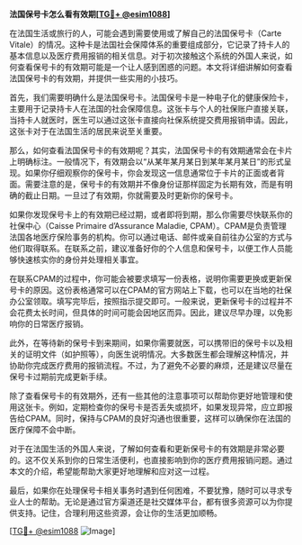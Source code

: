 **法国保号卡怎么看有效期[[TG💪+ @esim1088](https://t.me/s/esim1088)]**

在法国生活或旅行的人，可能会遇到需要使用或了解自己的法国保号卡（Carte Vitale）的情况。这种卡是法国社会保障体系的重要组成部分，它记录了持卡人的基本信息以及医疗费用报销的相关信息。对于初次接触这个系统的外国人来说，如何查看保号卡的有效期可能是一个让人感到困惑的问题。本文将详细讲解如何查看法国保号卡的有效期，并提供一些实用的小技巧。

首先，我们需要明确什么是法国保号卡。法国保号卡是一种电子化的健康保险卡，主要用于记录持卡人在法国的社会保障信息。这张卡与个人的社保账户直接关联，当持卡人就医时，医生可以通过这张卡直接向社保系统提交费用报销申请。因此，这张卡对于在法国生活的居民来说至关重要。

那么，如何查看法国保号卡的有效期呢？其实，法国保号卡的有效期通常会在卡片上明确标注。一般情况下，有效期会以“从某年某月某日到某年某月某日”的形式呈现。如果你仔细观察你的保号卡，你会发现这一信息通常位于卡片的正面或者背面。需要注意的是，保号卡的有效期并不像身份证那样固定为长期有效，而是有明确的截止日期。一旦过了有效期，你就需要及时更新你的保号卡。

如果你发现保号卡上的有效期已经过期，或者即将到期，那么你需要尽快联系你的社保中心（Caisse Primaire d’Assurance Maladie, CPAM）。CPAM是负责管理法国各地医疗保险事务的机构。你可以通过电话、邮件或亲自前往办公室的方式与他们取得联系。在联系之前，建议准备好你的个人信息和保号卡，以便工作人员能够快速核实你的身份并处理相关事宜。

在联系CPAM的过程中，你可能会被要求填写一份表格，说明你需要更换或更新保号卡的原因。这份表格通常可以在CPAM的官方网站上下载，也可以在当地的社保办公室领取。填写完毕后，按照指示提交即可。一般来说，更新保号卡的过程并不会花费太长时间，但具体的时间可能会因地区而异。因此，建议尽早办理，以免影响你的日常医疗报销。

此外，在等待新的保号卡到来期间，如果你需要就医，可以携带旧的保号卡以及相关的证明文件（如护照等），向医生说明情况。大多数医生都会理解这种情况，并协助你完成医疗费用的报销流程。不过，为了避免不必要的麻烦，还是建议尽量在保号卡过期前完成更新手续。

除了查看保号卡的有效期外，还有一些其他的注意事项可以帮助你更好地管理和使用这张卡。例如，定期检查你的保号卡是否丢失或损坏，如果发现异常，应立即报告给CPAM。同时，保持与CPAM的良好沟通也很重要，这样可以确保你在法国的医疗保障不会中断。

对于在法国生活的外国人来说，了解如何查看和更新保号卡的有效期是非常必要的。这不仅关系到你的日常生活便利，也直接影响到你的医疗费用报销问题。通过本文的介绍，希望能帮助大家更好地理解和应对这一过程。

最后，如果你在处理保号卡相关事务时遇到任何困难，不要犹豫，随时可以寻求专业人士的帮助。无论是通过官方渠道还是社交媒体平台，都有很多资源可以为你提供支持。记住，合理利用这些资源，会让你的生活更加顺畅。

[[TG💪+ @esim1088](https://t.me/s/esim1088) ![Image](https://i.postimg.cc/4NQfJmqS/Snipaste-2025-05-13-00-14-12.png)]